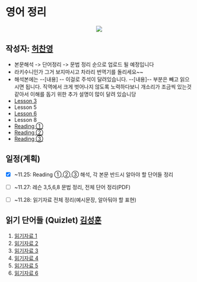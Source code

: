 # 영어 정리

<p align="center">
      <a href="https://github.com/tbvjaos510/DGSW-Exam#2%EC%9D%BC%EC%B0%A8">
            <img src="https://img.shields.io/badge/%EC%8B%9C%ED%97%98-2%EC%9D%BC%EC%B0%A8-brightgreen.svg?style=flat-square&longCache=true">
      </a>
</p>

## 작성자: [허찬영](https://github.com/2001hcy)

* 본문해석 -> 단어정리 -> 문법 정리 순으로 업로드 될 예정입니다
* 라키수니인가 그거 보지마시고 차라리 번역기를 돌리세요~~
* 해석본에는 --[내용\] -- 이걸로 주석이 달려있습니다. --[내용\]-- 부분은 빼고 읽으시면 됩니다. 직역에서 크게 벗어나지 않도록 노력하다보니 개소리가 조금씩 있는것같아서 이해를 돕기 위한 추가 설명이 많이 달려 있습니당
* [Lesson 3](./Lesson03.md)
* Lesson 5 
* [Lesson 6](./Lesson06.md)
* Lesson 8
* [Reading ①](https://github.com/tbvjaos510/DGSW-Exam/blob/master/2%ED%95%99%EB%85%84%202%ED%95%99%EA%B8%B0%20%EA%B8%B0%EB%A7%90/English/Reading%20%E2%91%A0.md)
* [Reading ②](https://github.com/tbvjaos510/DGSW-Exam/blob/master/2%ED%95%99%EB%85%84%202%ED%95%99%EA%B8%B0%20%EA%B8%B0%EB%A7%90/English/Reading%20%E2%91%A1.md)
* [Reading ③](https://github.com/tbvjaos510/DGSW-Exam/blob/master/2%ED%95%99%EB%85%84%202%ED%95%99%EA%B8%B0%20%EA%B8%B0%EB%A7%90/English/Reading%20%E2%91%A2.md)

## 일정(계획)

- [x] ~11.25: Reading ①,②,③ 해석, 각 본문 반드시 알아야 할 단어들 정리

- [ ] ~11.27: 레슨 3,5,6,8 문법 정리, 전체 단어 정리(PDF)

- [ ] ~11.28: 읽기자료 전체 정리(예시문장, 알아둬야 할 표현)


## 읽기 단어들 (Quizlet) [김성훈](https://github.com/castlehun)


1. [읽기자료 1](https://quizlet.com/343225350/읽기-1-flash-cards/)
2. [읽기자료 2](https://quizlet.com/343225350/읽기-2-flash-cards/)
3. [읽기자료 3](https://quizlet.com/343225350/읽기-3-flash-cards/)
4. [읽기자료 4](https://quizlet.com/343225350/읽기-4-flash-cards/)
5. [읽기자료 5](https://quizlet.com/343225350/읽기-5-flash-cards/)
6. [읽기자료 6](https://quizlet.com/343225350/읽기-6-flash-cards/)
